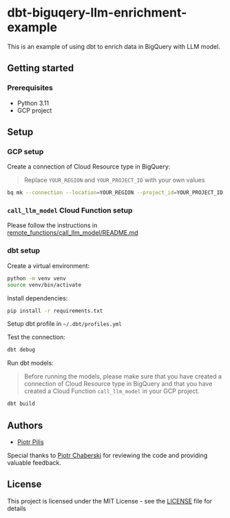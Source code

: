# dbt-biguqery-llm-enrichment-example

This is an example of using dbt to enrich data in BigQuery with LLM model.

## Getting started

### Prerequisites

- Python 3.11
- GCP project
## Setup

### GCP setup

Create a connection of Cloud Resource type in BigQuery:

> Replace `YOUR_REGION` and `YOUR_PROJECT_ID` with your own values

```bash
bq mk --connection --location=YOUR_REGION --project_id=YOUR_PROJECT_ID --connection_type=CLOUD_RESOURCE cloud_resources_connection
```

### `call_llm_model` Cloud Function setup

Please follow the instructions in [remote_functions/call_llm_model/README.md](remote_functions/call_llm_model/call_llm_model/README.md)

### dbt setup

Create a virtual environment:

```bash
python -m venv venv
source venv/bin/activate
```

Install dependencies:

```bash
pip install -r requirements.txt
```

Setup dbt profile in `~/.dbt/profiles.yml`

Test the connection:

```bash
dbt debug
```

Run dbt models:

> Before running the models, please make sure that you have created a connection of Cloud Resource type in BigQuery and that you have created a Cloud Function `call_llm_model` in your GCP project.

```bash
dbt build
```

## Authors

- [Piotr Pilis](https://github.com/pilis)

Special thanks to [Piotr Chaberski](https://github.com/pchaberski) for reviewing the code and providing valuable feedback.

## License

This project is licensed under the MIT License - see the [LICENSE](LICENSE) file for details
